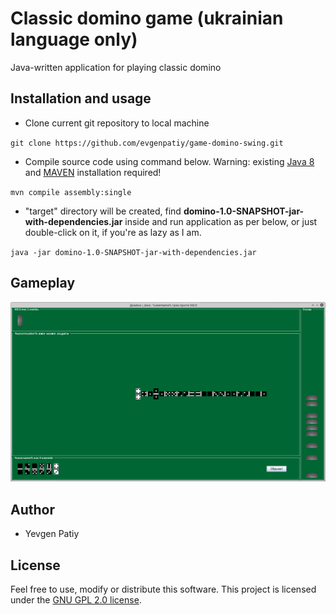 # Classic domino game (ukrainian language only)

Java-written application for playing classic domino

## Installation and usage

* Clone current git repository to local machine

`git clone https://github.com/evgenpatiy/game-domino-swing.git`

* Compile source code using command below. Warning: existing [Java 8](https://java.com/en/download/) and [MAVEN](https://maven.apache.org/) installation required!
   
`mvn compile assembly:single` 

* "target" directory will be created, find **domino-1.0-SNAPSHOT-jar-with-dependencies.jar** inside and run application as per below, or just double-click on it, if you're as lazy as I am.

`java -jar domino-1.0-SNAPSHOT-jar-with-dependencies.jar`

## Gameplay

![Screenshot](docs/1.png)

## Author

- Yevgen Patiy

## License

Feel free to use, modify or distribute this software. This project is licensed under the [GNU GPL 2.0 license](https://www.gnu.org/licenses/old-licenses/gpl-2.0.uk.html).
